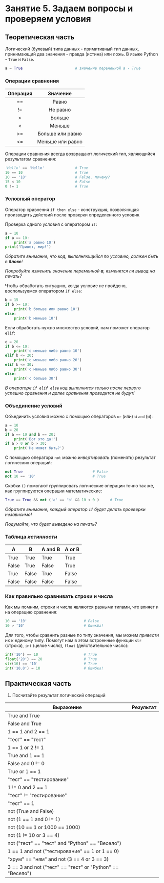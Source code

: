 # Занятие 5. Задаем вопросы и проверяем условия

## Теоретическая часть

Логический (булевый) типа данных - примитивный тип данных, принимающий два значения - правда (истина) или ложь.
В языке Python - `True` и `False`.

```Python
a = True                        # значение переменной a - True
```

### Операции сравнения

| Операция | Значение         |
| :------: | :--------------: |
| ==       | Равно            |
| !=       | Не равно         |
| >        | Больше           |
| <        | Меньше           |
| >=       | Больше или равно |
| <=       | Меньше или равно |

Операции сравнения всегда возвращают логический тип, являющийся результатом сравнения:

```Python
'Hello' == 'Hello'              # True
10 == 10                        # True
10 == '10'                      # False, почему?
15 < 10                         # False
0 != 1                          # True
```

### Условный оператор

Оператор сравнения `if then else` - конструкция, позволяющая производить действий после проверки определенного условия.

Проверка одного условия с оператором `if`:

```Python
a = 10
if a == 10:
    print('a равно 10')
print('Привет, мир!')
```

_Обратите внимание, что код, выполняющийся по условию, должен быть в **блоке**!_

_Попробуйте изменить значение переменной **a**, изменится ли вывод на печать?_

Чтобы обработать ситуацию, когда условие не пройдено, воспользуемся оператором `if else`:

```Python
b = 15
if b >= 10:
    print('b больше или равно 10')
else:
    print('b меньше 10')
```

Если обработать нужно множество условий, нам поможет оператор `elif`:

```Python
c = 20
if b <= 10:
    print('с меньше либо равно 10')
elif b <= 20:
    print('с меньше либо равно 20')
elif b <= 30:
    print('с меньше либо равно 30')
else:
    print('c больше 30')
```

_В операторе `if elif else` код выполнится только после первого успешно сравнения и далее сравнения проводится не будут!_

### Объединение условий

Объединить условия можно с помощью операторов `or` (или) и `and` (и):

```Python
a = 10
b = 20
if a == 10 and b == 20:
    print('Вот это да!')
if a > 0 or b > 30:
    print('Не может быть?')
```

С помощью оператора `not` можно _инвертировать_ (поменять) результат логических операций:

```Python
not True                                # False
not 10 == '10'                          # True
```

Скобки `()` помогают группировать логические операции точно так же, как группируются операции математические:

```Python
True == True && not ('a' == 'b' && 10 < 0 )     # True
```

_Обратите внимание, каждый оператор `if` будет делать проеверки независимо!_

_Подумайте, что будет выведено на печать?_

### Таблица _истинности_

| A     | B     | A and B | A or B |
| ----- | ----- | ------- | ------ |
| True  | True  | True    | True   |
| False | True  | False   | True   |
| True  | False | True    | False  |
| False | False | False   | False  |

### Как правильно сравнивать строки и числа

Как мы помним, строки и числа являются разными типами, что влияет и на операцию сравнения:

```Python
10 == '10'                          # False
10 > '10'                           # Ошикба!
```

Для того, чтобы сравнить разные по типу значения, мы можем _привести_ их к единому типу. Помогут нам в этом встроенные функции `str` (строка), `int` (целое число), `float` (действительное число):

```Python
int('10') == 10                     # True
float('20') == 20                   # True
str(10) == '10'                     # True
int('10.0') = 10                    # Ошибка!
```

## Практическая часть

1. Посчитайте результат логический операций

| Выражение                                                 | Результат |
| --------------------------------------------------------- | --------- |
| True and True                                             |           |
| False and True                                            |           |
| 1 == 1 and 2 == 1                                         |           |
| "тест" == "тест"                                          |           |
| 1 == 1 or 2 != 1                                          |           |
| True and 1 == 1                                           |           |
| False and 0 != 0                                          |           |
| True or 1 == 1                                            |           |
| "тест" == "тестирование"                                  |           |
| 1 != 0 and 2 == 1                                         |           |
| "тест" != "тестирование"                                  |           |
| "тест" == 1                                               |           |
| not (True and False)                                      |           |
| not (1 == 1 and 0 != 1)                                   |           |
| not (10 == 1 or 1000 == 1000)                             |           |
| not (1 != 10 or 3 == 4)                                   |           |
| not ("тест" == "тест" and "Python" == "Весело")           |           |
| 1 == 1 and not ("тестирование" == 1 or 1 == 0)            |           |
| "хрум" == "ням" and not (3 == 4 or 3 == 3)                |           |
| 3 == 3 and not ("тест" == "тест" or "Python" == "Весело") |           |